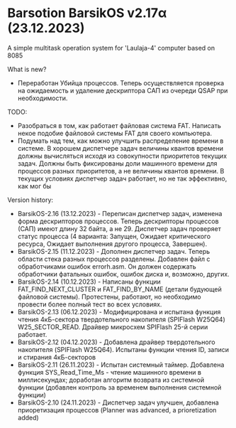 # Barsotion BarsikOS v2.17α (23.12.2023)

A simple multitask operation system for 'Laulaja-4' computer based on 8085

What is new?
- Переработан Убийца процессов. Теперь осуществляется проверка на ожидаемость и удаление дескриптора САП из очереди QSAP при необходимости.

TODO:
- Разобраться в том, как работает файловая система FAT. Написать некое подобие файловой системы FAT для своего компьютера.
- Подумать над тем, как можно улучшить распределение времени в системе. В хорошем диспетчере задач величины квантов времени должны вычисляться исходя из совокупности приоритетов текущих задач. Должны быть фиксированы доли машинного времени для процессов разных приоритетов, а не величины квантов времени. В текущих условиях диспетчер задач работает, но не так эффективно, как мог бы

Version history:
- BarsikOS-2.16 (13.12.2023) - Переписан диспетчер задач, изменена форма дескрипторов процессов. Теперь дескрипторы процессов (САП) имеют длину 32 байта, а не 29. Диспетчер задач проверяет статус процесса (4 варианта: Запущен, Ожидает критического ресурса, Ожидает выполнения другого процесса, Завершен).
- BarsikOS-2.15 (11.12.2023) - Дополнен диспетчер задач. Теперь области стека разных процессов разделены. Добавлен файл с обработчиками ошибок errorh.asm. Он должен содержать обработчики фатальных ошибок, ошибок диска и, возможно, других.
- BarsikOS-2.14 (10.12.2023) - Написаны функции FAT_FIND_NEXT_CLUSTER и FAT_FIND_BY_NAME (детали будующей файловой системы). Протестены, работают, но необходимо провести более полный тест во всех условиях.
- BarsikOS-2.13 (06.12.2023) - Модифицирована и испытана функция чтения 4кБ-сектора твердотельного накопителя (SPIFlash W25Q64) W25_SECTOR_READ.  Драйвер микросхем SPIFlash 25-й серии работает.
- BarsikOS-2.12 (04.12.2023) - Добавлена драйвер твердотельного накопителя (SPIFlash W25Q64). Испытаны функции чтения ID, записи и стирания 4кБ-секторов
- BarsikOS-2.11 (26.11.2023) - Испытан системный таймер. Добавлена функция SYS_Read_Time_Ms - чтение машинного времени в миллисекундах; доработан алгоритм возврата из системной функции (добавлен контроль за временем выполнения системной функции)
- BarsikOS-2.10 (24.11.2023) - Диспетчер задач улучшен, добавлена приоретизация процессов (Planner was advanced, a prioretization added)
